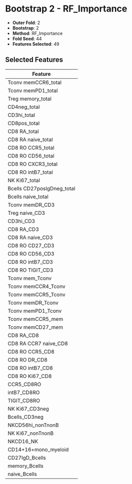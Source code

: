 # Bootstrap 2 - RF_Importance

- **Outer Fold**: 2
- **Bootstrap**: 2
- **Method**: RF_Importance
- **Fold Seed**: 44
- **Features Selected**: 49

## Selected Features

| Feature |
|---------|
| Tconv memCCR6_total |
| Tconv memPD1_total |
| Treg memory_total |
| CD4neg_total |
| CD3hi_total |
| CD8pos_total |
| CD8 RA_total |
| CD8 RA naive_total |
| CD8 RO CCR5_total |
| CD8 RO CD56_total |
| CD8 RO CXCR3_total |
| CD8 RO intB7_total |
| NK Ki67_total |
| Bcells CD27posIgDneg_total |
| Bcells naive_total |
| Tconv memDR_CD3 |
| Treg naive_CD3 |
| CD3hi_CD3 |
| CD8 RA_CD3 |
| CD8 RA naive_CD3 |
| CD8 RO CD27_CD3 |
| CD8 RO CD56_CD3 |
| CD8 RO intB7_CD3 |
| CD8 RO TIGIT_CD3 |
| Tconv mem_Tconv |
| Tconv memCCR4_Tconv |
| Tconv memCCR5_Tconv |
| Tconv memDR_Tconv |
| Tconv memPD1_Tconv |
| Tconv memCCR5_mem |
| Tconv memCD27_mem |
| CD8 RA_CD8 |
| CD8 RA CCR7 naive_CD8 |
| CD8 RO CCR5_CD8 |
| CD8 RO DR_CD8 |
| CD8 RO intB7_CD8 |
| CD8 RO Ki67_CD8 |
| CCR5_CD8RO |
| intB7_CD8RO |
| TIGIT_CD8RO |
| NK Ki67_CD3neg |
| Bcells_CD3neg |
| NKCD56hi_nonTnonB |
| NK Ki67_nonTnonB |
| NKCD16_NK |
| CD14+16+mono_myeloid |
| CD27IgD_Bcells |
| memory_Bcells |
| naive_Bcells |
